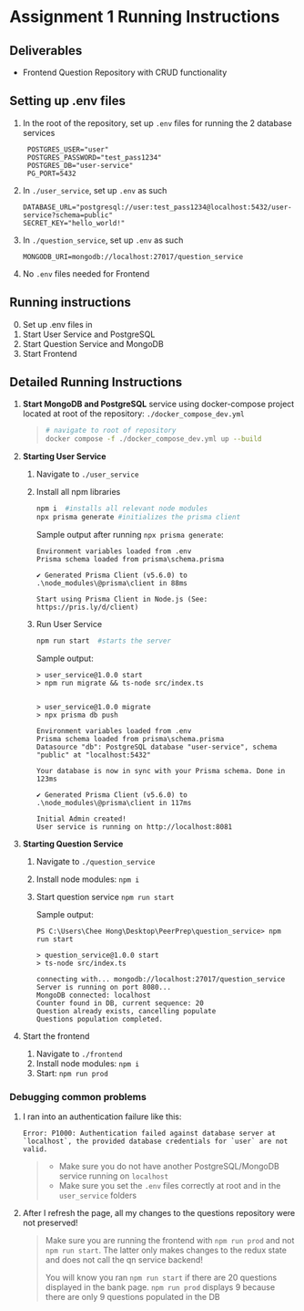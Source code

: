 # Assignment 1 Running Instructions

## Deliverables

- Frontend Question Repository with CRUD functionality

## Setting up .env files
1. In the root of the repository, set up `.env` files for running the 2 database services
   ```.env
    POSTGRES_USER="user"
    POSTGRES_PASSWORD="test_pass1234"
    POSTGRES_DB="user-service"
    PG_PORT=5432
   ```

2. In `./user_service`, set up `.env` as such
    ```
    DATABASE_URL="postgresql://user:test_pass1234@localhost:5432/user-service?schema=public"
    SECRET_KEY="hello_world!"
    ```

3. In `./question_service`, set up `.env` as such

    ```
    MONGODB_URI=mongodb://localhost:27017/question_service
    ```

4. No `.env` files needed for Frontend

## Running instructions
0. Set up .env files in 
1. Start User Service and PostgreSQL 
2. Start Question Service and MongoDB
3. Start Frontend


## Detailed Running Instructions

1. **Start MongoDB and PostgreSQL** service using docker-compose project located at root of the repository: `./docker_compose_dev.yml`


    > ```bash
    > # navigate to root of repository
    > docker compose -f ./docker_compose_dev.yml up --build
    >  ```

2. **Starting User Service**
   1. Navigate to `./user_service`
   2. Install all npm libraries
        ```bash
        npm i  #installs all relevant node modules
        npx prisma generate #initializes the prisma client
        ```

        Sample output after running `npx prisma generate`:
        ```
        Environment variables loaded from .env
        Prisma schema loaded from prisma\schema.prisma
        
        ✔ Generated Prisma Client (v5.6.0) to .\node_modules\@prisma\client in 88ms
        
        Start using Prisma Client in Node.js (See: https://pris.ly/d/client)
        ```

    3. Run User Service
        ```bash
        npm run start  #starts the server
        ```

        Sample output:
        ```
        > user_service@1.0.0 start
        > npm run migrate && ts-node src/index.ts


        > user_service@1.0.0 migrate
        > npx prisma db push

        Environment variables loaded from .env
        Prisma schema loaded from prisma\schema.prisma
        Datasource "db": PostgreSQL database "user-service", schema "public" at "localhost:5432"

        Your database is now in sync with your Prisma schema. Done in 123ms

        ✔ Generated Prisma Client (v5.6.0) to .\node_modules\@prisma\client in 117ms

        Initial Admin created!
        User service is running on http://localhost:8081
        ```

3. **Starting Question Service**
   1. Navigate to `./question_service`
   2. Install node modules: `npm i`
   3. Start question service `npm run start`
        
        Sample output:

        ```
        PS C:\Users\Chee Hong\Desktop\PeerPrep\question_service> npm run start

        > question_service@1.0.0 start
        > ts-node src/index.ts

        connecting with... mongodb://localhost:27017/question_service
        Server is running on port 8080...
        MongoDB connected: localhost
        Counter found in DB, current sequence: 20
        Question already exists, cancelling populate
        Questions population completed.
        ```

4. Start the frontend
   1. Navigate to `./frontend`
   2. Install node modules: `npm i`
   3. Start: `npm run prod`

### Debugging common problems

1.  I ran into an authentication failure like this:
    ```
    Error: P1000: Authentication failed against database server at `localhost`, the provided database credentials for `user` are not valid.
    ```

    > -  Make sure you do not have another PostgreSQL/MongoDB service running on `localhost`
    > - Make sure you set the `.env` files correctly at root and in the `user_service` folders

2. After I refresh the page, all my changes to the questions repository were not preserved!
   > Make sure you are running the frontend with `npm run prod` and not `npm run start`. The latter only makes changes to the redux state and does not call the qn service backend!
   >
   > You will know you ran `npm run start` if there are 20 questions displayed in the bank page. 
   > `npm run prod` displays 9 because there are only 9 questions populated in the DB
